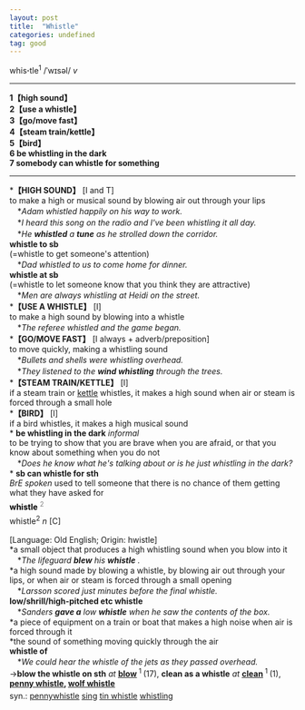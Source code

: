 ```yaml
---
layout: post
title:  "Whistle"
categories: undefined
tag: good
---
```

<DIV style="MARGIN: 0px 0px 5px">whis<B>·</B>tle<SUP>1</SUP> /ˈwɪsəl/ <I>v</I> 
<HR>
<B>1【high sound】</B><BR><B>2【use a whistle】</B><BR><B>3【go/move fast】</B><BR><B>4【steam train/kettle】</B><BR><B>5【bird】</B><BR><B>6 be whistling in the dark</B><BR><B>7 somebody can whistle for something</B>
<HR>
*<B>【HIGH SOUND】</B> [I and T]<BR>to make a high or musical sound by blowing air out through your lips<BR>　*<I>Adam whistled happily on his way to work.</I><BR>　*<I>I heard this song on the radio and I've been whistling it all day.</I><BR>　*<I>He <B>whistled</B> a <B>tune</B> as he strolled down the corridor.</I><BR><B>whistle to sb</B><BR>(=whistle to get someone's attention)<BR>　*<I>Dad whistled to us to come home for dinner.</I><BR><B>whistle at sb</B><BR>(=whistle to let someone know that you think they are attractive)<BR>　*<I>Men are always whistling at Heidi on the street.</I><BR>*<B>【USE A WHISTLE】</B> [I]<BR>to make a high sound by blowing into a whistle<BR>　*<I>The referee whistled and the game began.</I><BR>*<B>【GO/MOVE FAST】</B> [I always + adverb/preposition]<BR>to move quickly, making a whistling sound<BR>　*<I>Bullets and shells were whistling overhead.</I><BR>　*<I>They listened to the <B>wind whistling</B> through the trees.</I><BR>*<B>【STEAM TRAIN/KETTLE】</B> [I]<BR>if a steam train or <A href="{{ site.baseurl }}/kettle"><U>kettle</U></A> whistles, it makes a high sound when air or steam is forced through a small hole<BR>*<B>【BIRD】</B> [I]<BR>if a bird whistles, it makes a high musical sound<BR>* <B>be whistling in the dark</B> <I>informal</I> <BR>to be trying to show that you are brave when you are afraid, or that you know about something when you do not<BR>　*<I>Does he know what he's talking about or is he just whistling in the dark?</I><BR>* <B>sb can whistle for sth</B><BR><I>BrE spoken</I> used to tell someone that there is no chance of them getting what they have asked for</DIV>
<DIV style="COLOR: #808080; MARGIN: 0px 0px 5px; LINE-HEIGHT: normal"><SPAN style="FONT-SIZE: 10.5pt; COLOR: #000000; LINE-HEIGHT: normal"><B>whistle</B></SPAN> <SUP style="FONT-SIZE: 83%; LINE-HEIGHT: normal">2</SUP> </DIV>
<DIV style="MARGIN: 0px 0px 5px">whistle<SUP>2</SUP> <I>n</I> [C] <BR><BR>[Language: Old English; Origin: hwistle]<BR>*a small object that produces a high whistling sound when you blow into it<BR>　*<I>The lifeguard <B>blew</B> his <B>whistle</B> .</I><BR>*a high sound made by blowing a whistle, by blowing air out through your lips, or when air or steam is forced through a small opening<BR>　*<I>Larsson scored just minutes before the final whistle.</I><BR><B>low/shrill/high-pitched etc whistle</B><BR>　*<I>Sanders <B>gave a</B> low <B>whistle</B> when he saw the contents of the box.</I><BR>*a piece of equipment on a train or boat that makes a high noise when air is forced through it<BR>*the sound of something moving quickly through the air<BR><B>whistle of</B><BR>　*<I>We could hear the whistle of the jets as they passed overhead.</I><BR>→<B>blow the whistle on sth</B> <I>at</I> <B><A href="{{ site.baseurl }}/blow"><U>blow</U></A> </B><SUP>1 </SUP>(17), <B>clean as a whistle</B> <I>at</I> <B><A href="{{ site.baseurl }}/clean"><U>clean</U></A> </B><SUP>1 </SUP>(1), <B><A href="{{ site.baseurl }}/penny%20whistle"><U>penny whistle</U></A>, <A href="{{ site.baseurl }}/wolf%20whistle"><U>wolf whistle</U></A></B></DIV>
<DIV style="MARGIN: 0px 0px 5px">
<DIV style="MARGIN: 4px 0px">syn.: <A href="{{ site.baseurl }}/pennywhistle"><U>pennywhistle</U></A> <A href="{{ site.baseurl }}/sing"><U>sing</U></A> <A href="{{ site.baseurl }}/tin%20whistle"><U>tin whistle</U></A> <A href="{{ site.baseurl }}/whistling"><U>whistling</U></A></DIV></DIV>

